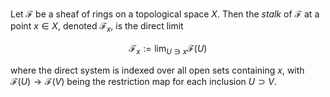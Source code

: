 Let $\mathcal{F}$ be a sheaf of rings on a topological space $X$. Then the *stalk* of $\mathcal{F}$ at a point $x \in X$, denoted $\mathcal{F}_{x}$, is the direct limit

$$
\mathcal{F}_{x} := \lim_{U \ni x} \mathcal{F}(U)
$$

where the direct system is indexed over all open sets containing $x$, with $\mathcal{F}(U) \to \mathcal{F}(V)$ being the restriction map for each inclusion $U \supset V$.
